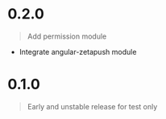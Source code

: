 # 0.2.0

> Add permission module

- Integrate angular-zetapush module

# 0.1.0

> Early and unstable release for test only

